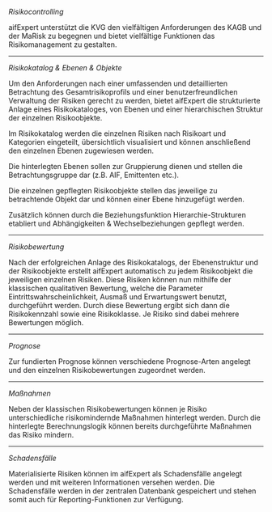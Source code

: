  *Risikocontrolling*

aifExpert unterstützt die KVG den vielfältigen Anforderungen des KAGB und der MaRisk zu begegnen und bietet vielfältige Funktionen das Risikomanagement zu gestalten.


----------

*Risikokatalog & Ebenen & Objekte*

Um den Anforderungen nach einer umfassenden und detaillierten Betrachtung des Gesamtrisikoprofils
und einer benutzerfreundlichen Verwaltung der Risiken gerecht zu werden, bietet aifExpert die strukturierte Anlage eines Risikokataloges, von Ebenen und einer hierarchischen Struktur der einzelnen Risikoobjekte.

Im Risikokatalog werden die einzelnen Risiken nach Risikoart und Kategorien eingeteilt, übersichtlich
visualisiert und können anschließend den einzelnen Ebenen zugewiesen werden. 

Die hinterlegten Ebenen sollen zur Gruppierung dienen und stellen die Betrachtungsgruppe dar (z.B. AIF, Emittenten etc.).

Die einzelnen gepflegten Risikoobjekte stellen das jeweilige zu betrachtende Objekt dar und
können einer Ebene hinzugefügt werden. 

Zusätzlich können durch die Beziehungsfunktion Hierarchie-Strukturen etabliert und Abhängigkeiten & Wechselbeziehungen gepflegt werden. 


----------
*Risikobewertung*

Nach der erfolgreichen Anlage des Risikokatalogs, der Ebenenstruktur und der Risikoobjekte
erstellt aifExpert automatisch zu jedem Risikoobjekt die jeweiligen einzelnen Risiken. Diese
Risiken können nun mithilfe der klassischen qualitativen Bewertung, welche die Parameter
Eintrittswahrscheinlichkeit, Ausmaß und Erwartungswert benutzt, durchgeführt werden.
Durch diese Bewertung ergibt sich dann die Risikokennzahl sowie eine Risikoklasse. Je Risiko
sind dabei mehrere Bewertungen möglich.


----------

*Prognose*

Zur fundierten Prognose können verschiedene Prognose-Arten angelegt und den einzelnen Risikobewertungen
zugeordnet werden.

----------
*Maßnahmen*

Neben der klassischen Risikobewertungen können je Risiko unterschiedliche risikomindernde
Maßnahmen hinterlegt werden. Durch die hinterlegte Berechnungslogik können bereits
durchgeführte Maßnahmen das Risiko mindern.


----------
*Schadensfälle*

Materialisierte Risiken können im aifExpert als Schadensfälle angelegt werden und mit weiteren
Informationen versehen werden. Die Schadensfälle werden in der zentralen Datenbank
gespeichert und stehen somit auch für Reporting-Funktionen zur Verfügung.


